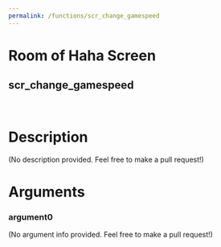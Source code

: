 ```yaml
---
permalink: /functions/scr_change_gamespeed
---
```

# Room of Haha Screen  
## scr_change_gamespeed  
&nbsp;  
# Description  
(No description provided. Feel free to make a pull request!) 
&nbsp;  
# Arguments
### argument0
(No argument info provided. Feel free to make a pull request!)
&nbsp;  


